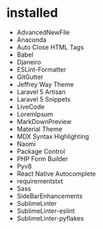 # installed
  
  * AdvancedNewFile
  * Anaconda
  * Auto Close HTML Tags
  * Babel
  * Djaneiro
  * ESLint-Formatter
  * GitGutter
  * Jeffrey Way Theme
  * Laravel 5 Artisan
  * Laravel 5 Snippets
  * LiveCode
  * LoremIpsum
  * MarkDownPreview
  * Material Theme
  * MDX Syntax Highlighting
  * Naomi
  * Package Control
  * PHP Form Builder
  * Pyv8
  * React Native Autocomplete
  * requirementstxt
  * Sass
  * SideBarEnhancements
  * SublimeLinter
  * SublimeLinter-eslint
  * SublimeLinter-pyflakes
